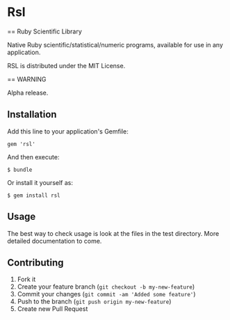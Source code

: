 # Rsl

== Ruby Scientific Library
 
Native Ruby scientific/statistical/numeric programs, available for use in any application.

RSL is distributed under the MIT License.

== WARNING

Alpha release.


## Installation

Add this line to your application's Gemfile:

    gem 'rsl'

And then execute:

    $ bundle

Or install it yourself as:

    $ gem install rsl

## Usage

The best way to check usage is look at the files in the test directory.  More detailed documentation to come.

## Contributing

1. Fork it
2. Create your feature branch (`git checkout -b my-new-feature`)
3. Commit your changes (`git commit -am 'Added some feature'`)
4. Push to the branch (`git push origin my-new-feature`)
5. Create new Pull Request
